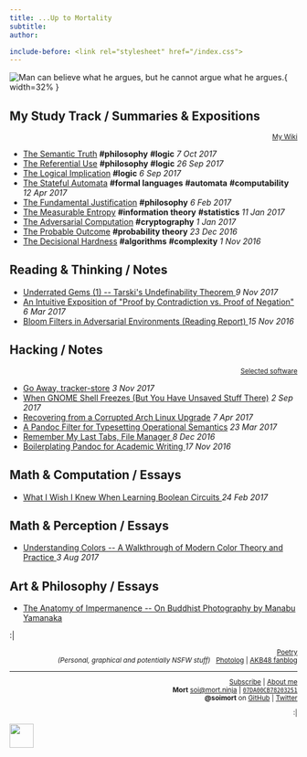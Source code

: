 ```yaml
---
title: ...Up to Mortality
subtitle:
author:

include-before: <link rel="stylesheet" href="/index.css">
---
```


![Man can believe what he argues, but he cannot argue what he argues.
](https://i0.wp.com/dl.dropboxusercontent.com/s/ih8m0t6mdvfhs0x/header-170909.jpg){ width=32% }



## My Study Track **/ Summaries & Expositions**

<div style="text-align:right"><small>

[<i class="fa fa-edit" aria-hidden="true"></i> My Wiki](https://wiki.soimort.org/)

</small></div>

* [The Semantic Truth](/mst/9/)
**#philosophy** **#logic**
*7 Oct 2017*
* [The Referential Use](/mst/8/)
**#philosophy** **#logic**
*26 Sep 2017*
* [The Logical Implication](/mst/7/)
**#logic**
*6 Sep 2017*
* [The Stateful Automata](/mst/6/)
**#formal languages** **#automata** **#computability**
*12 Apr 2017*
* [The Fundamental Justification](/mst/5/)
**#philosophy**
*6 Feb 2017*
* [The Measurable Entropy](/mst/4/)
**#information theory** **#statistics**
*11 Jan 2017*
* [The Adversarial Computation](/mst/3/)
**#cryptography**
*1 Jan 2017*
* [The Probable Outcome](/mst/2/)
**#probability theory**
*23 Dec 2016*
* [The Decisional Hardness](/mst/1/)
**#algorithms** **#complexity**
*1 Nov 2016*

## Reading & Thinking **/ Notes**

* [Underrated Gems (1) -- Tarski's Undefinability Theorem
](/notes/171109/)
*9 Nov 2017*
* [An Intuitive Exposition of "Proof by Contradiction vs. Proof of Negation"
](/notes/170306/)
*6 Mar 2017*
* [Bloom Filters in Adversarial Environments (Reading Report)
](/reports/bloom-filters-in-adversarial-environments/)
*15 Nov 2016*

## Hacking **/ Notes**

<div style="text-align:right"><small>

[<i class="fa fa-wrench" aria-hidden="true"></i> Selected software](/about/foss/)

</small></div>

* [Go Away, tracker-store](/notes/171103/)
*3 Nov 2017*
* [When GNOME Shell Freezes (But You Have Unsaved Stuff There)](/notes/170902/)
*2 Sep 2017*
* [Recovering from a Corrupted Arch Linux Upgrade](/notes/170407/)
*7 Apr 2017*
* [A Pandoc Filter for Typesetting Operational Semantics](/notes/170323/)
*23 Mar 2017*
* [Remember My Last Tabs, File Manager
](/notes/161208/)
*8 Dec 2016*
* [Boilerplating Pandoc for Academic Writing
](/notes/161117/)
*17 Nov 2016*

## Math & Computation **/ Essays**

* [What I Wish I Knew When Learning Boolean Circuits
](https://blog.soimort.org/comp/c/boolean-circuit/)
*24 Feb 2017*

## Math & Perception **/ Essays**

* [Understanding Colors -- A Walkthrough of Modern Color Theory and Practice
](https://blog.soimort.org/cv/colors/)
*3 Aug 2017*

## Art & Philosophy **/ Essays**

* [The Anatomy of Impermanence -- On Buddhist Photography by Manabu Yamanaka
](https://blog.soimort.org/art/manabu-yamanaka/)



:|

<div style="text-align:right">
<small>

[<i class="fa fa-tumblr-square" aria-hidden="true"></i>
Poetry](http://poetry.soimort.org/)
\
*(Personal, graphical and potentially NSFW stuff)* &nbsp;
[<i class="fa fa-tumblr-square" aria-hidden="true"></i>
Photolog](http://log.soimort.org/)
| [<i class="fa fa-tumblr-square" aria-hidden="true"></i>
AKB48 fanblog](http://microblog.soimort.org/)

***

[<i class="fa fa-rss" aria-hidden="true"></i>
Subscribe](https://www.soimort.org/feed.atom)
| [<i class="fa fa-user" aria-hidden="true"></i>
About me](/about)
\
**Mort**
<i class="fa fa-envelope" aria-hidden="true"></i>
soi@mort.ninja
| [<i class="fa fa-key" aria-hidden="true"></i>
`07DA00CB78203251`](https://keybase.io/soimort/key.asc)
\
**\@soimort** on
<a href="https://github.com/soimort" rel="nofollow">
<i class="fa fa-github" aria-hidden="true"></i> GitHub</a>
| <a href="https://twitter.com/soimort" rel="nofollow">
<i class="fa fa-twitter" aria-hidden="true"></i> Twitter</a>

:|

</small>
</div>

<aside id="soimort-links">
<a title="Feed" href="https://www.soimort.org/feed.atom">
<i class="fa fa-rss-square" aria-hidden="true"></i></a>
<a title="GitHub" href="https://github.com/soimort" rel="nofollow">
<i class="fa fa-github-square" aria-hidden="true"></i></a>
<a title="About me" href="/about" id="soimort">
<img src="/favicon.png" width="42px"></a>
<a title="Twitter" href="https://twitter.com/soimort" rel="nofollow">
<i class="fa fa-twitter-square" aria-hidden="true"></i></a>
<a title="Email" href="#" onclick="window.open(atob('bWFpbHRvOg==') +
'soi' + atob('QA==') + 'mort.ninja')">
<i class="fa fa-envelope-square" aria-hidden="true"></i></a>
</aside>
